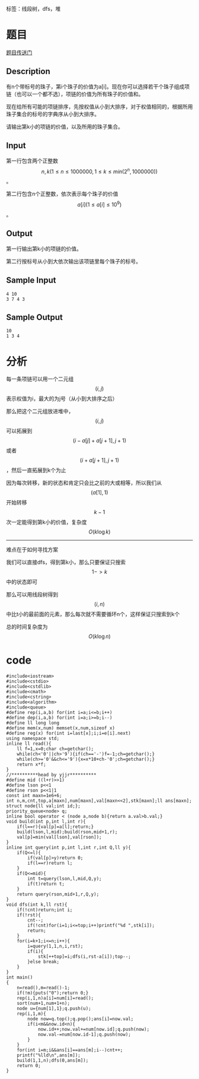 ﻿---
subtitle: "线段树+dfs寻找方案"
tags: 
 - 数据结构-线段树
 - 基础算法-dfs
 - STL
grammar_cjkRuby: true
catalog: true
layout:  post
header-img: "img/header/P80.jpg"
preview-img: "/img/preview/P80.jpg"
---
标签：线段树，dfs，堆

# 题目

[题目传送门](https://www.lydsy.com/JudgeOnline/problem.php?id=4345)

## Description

有n个带标号的珠子，第i个珠子的价值为a[i]。现在你可以选择若干个珠子组成项链（也可以一个都不选），项链的价值为所有珠子的价值和。

现在给所有可能的项链排序，先按权值从小到大排序，对于权值相同的，根据所用珠子集合的标号的字典序从小到大排序。

请输出第k小的项链的价值，以及所用的珠子集合。

## Input

第一行包含两个正整数$$n,k(1\leq n\leq 1000000,1\leq k\leq min(2^n,1000000))$$。

第二行包含n个正整数，依次表示每个珠子的价值$$a[i](1\leq a[i]\leq 10^9)$$。

## Output

第一行输出第k小的项链的价值。

第二行按标号从小到大依次输出该项链里每个珠子的标号。

## Sample Input
```
4 10
3 7 4 3
```
## Sample Output
```
10
1 3 4
```
# 分析

每一条项链可以用一个二元组$$(i,j)$$表示权值为i，最大的为j号（从小到大排序之后）

那么把这个二元组放进堆中，$$(i,j)$$可以拓展到$$(i-a[j]+a[j+1],j+1)$$或者$$(i+a[j+1],j+1)$$，然后一直拓展到k个为止

因为每次转移，新的状态和肯定只会比之前的大或相等，所以我们从$$(a[1],1)$$开始转移$$k-1$$次一定能得到第k小的价值，复杂度$$O(k \log k)$$

---

难点在于如何寻找方案

我们可以直接dfs，得到第k小，那么只要保证只搜索$$1->k$$中的状态即可

那么可以用线段树得到$$(i,n)$$中比t小的最前面的元素，那么每次就不需要循环n个，这样保证只搜索到k个

总的时间复杂度为$$O(k \log n)$$

# code
```
#include<iostream>
#include<cstdio>
#include<cstdlib>
#include<cmath>
#include<cstring>
#include<algorithm>
#include<queue>
#define rep(i,a,b) for(int i=a;i<=b;i++)
#define dep(i,a,b) for(int i=a;i>=b;i--)
#define ll long long
#define mem(x,num) memset(x,num,sizeof x)
#define reg(x) for(int i=last[x];i;i=e[i].next)
using namespace std;
inline ll read(){
	ll f=1,x=0;char ch=getchar();
	while(ch<'0'||ch>'9'){if(ch=='-')f=-1;ch=getchar();}
	while(ch>='0'&&ch<='9'){x=x*10+ch-'0';ch=getchar();}
	return x*f;
}
//**********head by yjjr**********
#define mid ((l+r)>>1)
#define lson p<<1
#define rson p<<1|1 
const int maxn=1e6+6;
int n,m,cnt,top,a[maxn],num[maxn],val[maxn<<2],stk[maxn];ll ans[maxn];
struct node{ll val;int id;};
priority_queue<node> q;
inline bool operator < (node a,node b){return a.val>b.val;}
void build(int p,int l,int r){
	if(l==r){val[p]=a[l];return;}
	build(lson,l,mid);build(rson,mid+1,r);
	val[p]=min(val[lson],val[rson]);
}
inline int query(int p,int l,int r,int Q,ll y){
	if(Q<=l){
		if(val[p]>y)return 0;
		if(l==r)return l;
	}
	if(Q<=mid){
		int t=query(lson,l,mid,Q,y);
		if(t)return t;
	}
	return query(rson,mid+1,r,Q,y);
}
void dfs(int k,ll rst){
	if(!cnt)return;int i;
	if(!rst){
		cnt--;
		if(!cnt)for(i=1;i<=top;i++)printf("%d ",stk[i]);
		return;
	}
	for(i=k+1;i<=n;i++){
		i=query(1,1,n,i,rst);
		if(i){
			stk[++top]=i;dfs(i,rst-a[i]);top--;
		}else break;
	}
}
int main()
{
	n=read(),m=read()-1;
	if(!m){puts("0");return 0;}
	rep(i,1,n)a[i]=num[i]=read();
	sort(num+1,num+1+n);
	node u={num[1],1};q.push(u);
	rep(i,1,m){
		node now=q.top();q.pop();ans[i]=now.val;
		if(i<m&&now.id<n){
			now.id++;now.val+=num[now.id];q.push(now);
			now.val-=num[now.id-1];q.push(now);
		}
	}
	for(int i=m;i&&ans[i]==ans[m];i--)cnt++;
	printf("%lld\n",ans[m]);
	build(1,1,n);dfs(0,ans[m]);
	return 0;
}
```